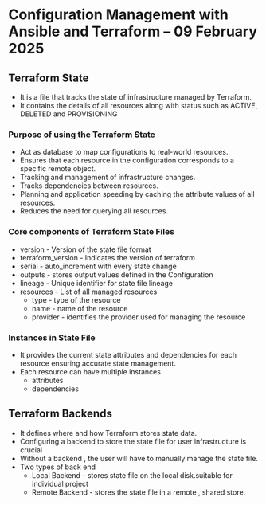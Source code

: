 # Configuration Management with Ansible and Terraform – 09 February 2025  
## Terraform State
- It is a file that tracks the state of infrastructure managed by Terraform.
- It contains the details of all resources along with status such as ACTIVE, DELETED and PROVISIONING

### Purpose of using the Terraform State
- Act as database to map configurations to real-world resources.
- Ensures that each resource in the configuration corresponds to a specific remote object.
- Tracking and management of infrastructure changes.
- Tracks dependencies between resources.
- Planning and application speeding by caching the attribute values of all resources.
- Reduces the need for querying all resources.

### Core components of Terraform State Files
- version - Version of the state file format
- terraform_version - Indicates the version of terraform
- serial - auto_increment with every state change
- outputs - stores output values defined in the Configuration
- lineage - Unique identifier for state file lineage
- resources - List of all managed resources
  - type - type of the resource
  - name - name of the resource
  - provider - identifies the provider used for managing the resource
### Instances in State File
- It provides the current state attributes and dependencies for each resource ensuring accurate state management.
- Each resource can have multiple instances
  - attributes
  - dependencies
## Terraform Backends
- It defines where and how Terraform stores state data.
- Configuring a backend to store the state file for user infrastructure is crucial
- Without a backend , the user will have to manually manage the state file.
- Two types of back end
  - Local Backend - stores state file on the local disk.suitable for individual project
  - Remote Backend - stores the state file in a remote , shared store.
 